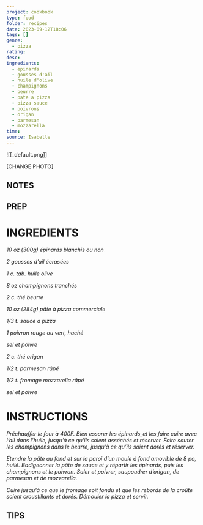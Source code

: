 ```yaml
---
project: cookbook
type: food
folder: recipes
date: 2023-09-12T18:06
tags: []
genre:
  - pizza
rating: 
desc: 
ingredients:
  - epinards
  - gousses d'ail
  - huile d'olive
  - champignons
  - beurre
  - pate a pizza
  - pizza sauce
  - poivrons
  - origan
  - parmesan
  - mozzarella
time: 
source: Isabelle
---
```


![[_default.png]]

[CHANGE PHOTO]


## NOTES




## PREP


# INGREDIENTS

_10 oz (300g) épinards blanchis ou non_

_2 gousses d’ail écrasées_

_1 c. tab. huile olive_

_8 oz champignons tranchés_

_2 c. thé beurre_

_10 oz (284g) pâte à pizza commerciale_

_1/3 t. sauce à pizza_

_1 poivron rouge ou vert, haché_

_sel et poivre_

_2 c. thé origan_

_1/2 t. parmesan râpé_

_1/2 t. fromage mozzarella râpé_

_sel et poivre_


# INSTRUCTIONS

_Préchauffer le four à 400F. Bien essorer les_
_épinards_et les faire cuire avec l’ail dans l’huile,_
_jusqu’à ce qu’ils soient asséchés et réserver._
_Faire sauter les champignons dans le beurre,_
_jusqu’à ce qu’ils soient dorés et réserver._

_Étendre la pâte au fond et sur la paroi d’un_
_moule à fond amovible de 8 po, huilé. Badigeonner_
_la pâte de sauce et y répartir les épinards,_
_puis les champignons et le poivron._
_Saler et poivrer, saupoudrer d’origan, de parmesan_
_et de mozzarella._

_Cuire jusqu’à ce que le fromage soit fondu et_
_que les rebords de la croûte soient croustillants_
_et dorés. Démouler la pizza et servir._


## TIPS



